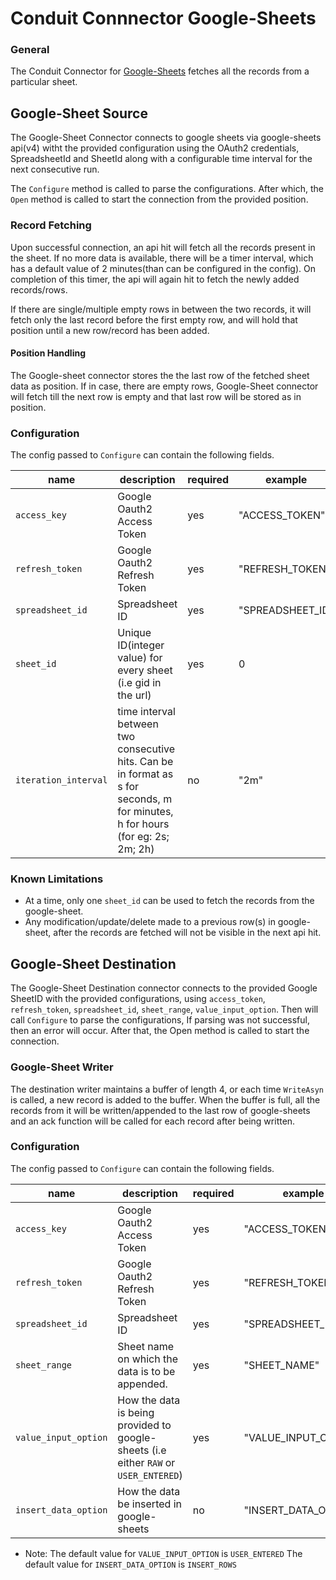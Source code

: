 # Conduit Connnector Google-Sheets

###  General
The Conduit Connector for [Google-Sheets](https://github.com/gopherslab/conduit-connector-google-sheets/tree/dev) fetches all the records from a particular sheet.


## Google-Sheet Source

The Google-Sheet Connector connects to google sheets via google-sheets api(v4) witht the provided configuration using the OAuth2 credentials, SpreadsheetId and SheetId along with a configurable time interval for the next consecutive run. 

The `Configure` method is called to parse the configurations. After which, the `Open` method is called to start the connection from the provided position.


### Record Fetching

Upon successful connection, an api hit will fetch all the records present in the sheet. If no more data is available, there will be a timer interval, which has a default value of 2 minutes(than can be configured in the config). On completion of this timer, the api will again hit to fetch the newly added records/rows.

If there are single/multiple empty rows in between the two records, it will fetch only the last record before the first empty row, and will hold that position until a new row/record has been added.


#### Position Handling

The Google-sheet connector stores the the last row of the fetched sheet data as position. If in case, there are empty rows, Google-Sheet connector will fetch till the next row is empty and that last row will be stored as in position. 


### Configuration

The config passed to `Configure` can contain the following fields.

| name                  | description                                                                            | required  | example             |
|-----------------------|----------------------------------------------------------------------------------------|-----------|---------------------|
| `access_key`     |  Google Oauth2 Access Token                                                                    | yes       | "ACCESS_TOKEN" |
| `refresh_token` | Google Oauth2 Refresh Token                                                                   | yes       | "REFRESH_TOKEN" |
| `spreadsheet_id`          | Spreadsheet ID                                                                | yes       | "SPREADSHEET_ID"         |
| `sheet_id`          | Unique ID(integer value) for every sheet (i.e gid in the url)                                                                  | yes       | 0       |
| `iteration_interval`       | time interval between two consecutive hits. Can be in format as s for seconds, m for minutes, h for hours (for eg: 2s; 2m; 2h)  | no        | "2m"            |


### Known Limitations

* At a time, only one `sheet_id` can be used to fetch the records from the google-sheet.
* Any modification/update/delete made to a previous row(s) in google-sheet, after the records are fetched will not be visible in the next api hit.


## Google-Sheet Destination

The Google-Sheet Destination connector connects to the provided Google SheetID with the provided configurations, using `access_token`, `refresh_token`, `spreadsheet_id`, `sheet_range`, `value_input_option`.  Then will call `Configure` to parse the configurations, If parsing was not successful, then an error will occur. After that, the Open method is called to start the connection. 


### Google-Sheet Writer

The destination writer maintains a buffer of length 4, or each time `WriteAsyn` is called, a new record is added to the buffer. When the buffer is full, all the records from it will be written/appended to the last row of google-sheets and an ack function will be called for each record after being written.


### Configuration

The config passed to `Configure` can contain the following fields.


| name                  | description                                                                            | required  | example             |
|-----------------------|----------------------------------------------------------------------------------------|-----------|---------------------|
| `access_key`     |  Google Oauth2 Access Token                                                                    | yes       | "ACCESS_TOKEN" |
| `refresh_token` | Google Oauth2 Refresh Token                                                                   | yes       | "REFRESH_TOKEN" |
| `spreadsheet_id`          | Spreadsheet ID                                                                | yes       | "SPREADSHEET_ID"         |
| `sheet_range`          | Sheet name on which the data is to be appended.                                                                  | yes       | "SHEET_NAME"       |
| `value_input_option`       | How the data is being provided to google-sheets (i.e either `RAW` or `USER_ENTERED`)  | yes        | "VALUE_INPUT_OPTION"            |
| `insert_data_option`       | How the data be inserted in google-sheets   | no        | "INSERT_DATA_OPTION"            |


* Note: 
The default value for `VALUE_INPUT_OPTION` is `USER_ENTERED`
The default value for `INSERT_DATA_OPTION` is `INSERT_ROWS`